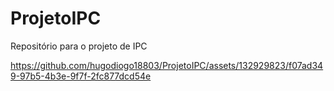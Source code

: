 # ProjetoIPC
Repositório para o projeto de IPC

https://github.com/hugodiogo18803/ProjetoIPC/assets/132929823/f07ad349-97b5-4b3e-9f7f-2fc877dcd54e
